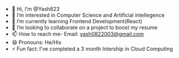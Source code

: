- 👋 Hi, I’m @Yash823
- 👀 I’m interested in Computer Science and Artificial intellegence
- 🌱 I’m currently learning Frontend Development(React)
- 💞️ I’m looking to collaborate on a project to boost my resume 
- 📫 How to reach me- Email: yash0822003@gmail.com
- 😄 Pronouns: He/His
- ⚡ Fun fact: I've completed a 3 month Intership in Cloud Computing 

<!---
Yash823/Yash823 is a ✨ special ✨ repository because its `README.md` (this file) appears on your GitHub profile.
You can click the Preview link to take a look at your changes.
--->
